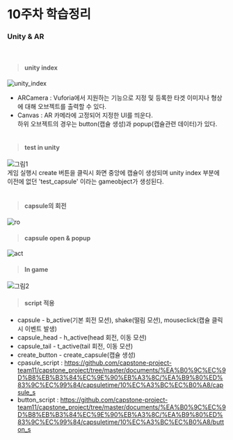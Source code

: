 10주차 학습정리<br/>
===============

### Unity & AR
<br/>

> #### unity index<br/>

![unity_index](https://user-images.githubusercontent.com/48250370/83629835-c336ff80-a5d5-11ea-83bb-40249bf42ea4.png)
* ARCamera : Vuforia에서 지원하는 기능으로 지정 및 등록한 타겟 이미지나 형상에 대해 오브젝트를 출력할 수 있다.
* Canvas : AR 카메라에 고정되어 지정한 UI를 띄운다.<br/>
하위 오브젝트의 경우는 button(캡슐 생성)과 popup(캡슐관련 데이터)가 있다.<br/><br/>

> #### test in unity<br/>

![그림1](https://user-images.githubusercontent.com/48250370/83630739-4ad13e00-a5d7-11ea-8a73-3e8127f1e01f.png)<br/>
게임 실행시 create 버튼을 클릭시 화면 중앙에 캡슐이 생성되며 unity index 부분에 이전에 없던 'test_capsule' 이라는 gameobject가 생성된다.<br/><br/>

> #### capsule의 회전
![ro](https://user-images.githubusercontent.com/48250370/83631258-2de93a80-a5d8-11ea-93bd-b1722e97e2e4.PNG)<br/>

> #### capsule open & popup
![act](https://user-images.githubusercontent.com/48250370/83631750-f9c24980-a5d8-11ea-9836-b2d49082c23a.png)<br/>

> #### In game<br/>

![그림2](https://user-images.githubusercontent.com/48250370/83632379-1f9c1e00-a5da-11ea-9402-99205ff6429f.png)

> #### script 적용<br/>

* capsule - b_active(기본 회전 모션), shake(떨림 모션), mouseclick(캡슐 클릭시 이벤트 발생)
* capsule_head - h_active(head 회전, 이동 모션)
* capsule_tail - t_active(tail 회전, 이동 모션)
* create_button - create_capsule(캡슐 생성)
* cpasule_script : https://github.com/capstone-project-team11/capstone_project/tree/master/documents/%EA%B0%9C%EC%9D%B8%EB%B3%84%EC%9E%90%EB%A3%8C/%EA%B9%80%ED%83%9C%EC%99%84/capsuletime/10%EC%A3%BC%EC%B0%A8/capsule_s
* button_script : https://github.com/capstone-project-team11/capstone_project/tree/master/documents/%EA%B0%9C%EC%9D%B8%EB%B3%84%EC%9E%90%EB%A3%8C/%EA%B9%80%ED%83%9C%EC%99%84/capsuletime/10%EC%A3%BC%EC%B0%A8/button_s
<br/>
